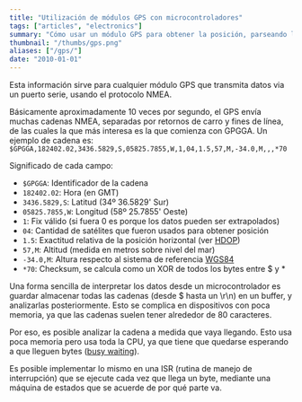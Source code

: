 ```yaml
---
title: "Utilización de módulos GPS con microcontroladores"
tags: ["articles", "electronics"]
summary: "Cómo usar un módulo GPS para obtener la posición, parseando las cadenas NMEA que envía."
thumbnail: "/thumbs/gps.png"
aliases: ["/gps/"]
date: "2010-01-01"
---
```

Esta información sirve para cualquier módulo GPS que transmita datos via un puerto serie, usando el protocolo NMEA.

Básicamente aproximadamente 10 veces por segundo, el GPS envía muchas cadenas NMEA, separadas por retornos de carro y fines de línea, de las cuales la que más interesa es la que comienza con GPGGA. Un ejemplo de cadena es: `$GPGGA,182402.02,3436.5829,S,05825.7855,W,1,04,1.5,57,M,-34.0,M,,,*70`

Significado de cada campo:
	
* `$GPGGA`: Identificador de la cadena
* `182402.02`: Hora (en GMT)
* `3436.5829,S`: Latitud (34º 36.5829' Sur)
* `05825.7855,W`: Longitud (58º 25.7855' Oeste)
* `1`: Fix válido (si fuera 0 es porque los datos pueden ser extrapolados)
* `04`: Cantidad de satélites que fueron usados para obtener posición
* `1.5`: Exactitud relativa de la posición horizontal (ver [HDOP](https://en.wikipedia.org/wiki/Dilution_of_precision_(GPS)))
* `57,M`: Altitud (medida en metros sobre nivel del mar)
* `-34.0,M`: Altura respecto al sistema de referencia [WGS84](https://en.wikipedia.org/wiki/World_Geodetic_System)
* `*70`: Checksum, se calcula como un XOR de todos los bytes entre $ y *
	
Una forma sencilla de interpretar los datos desde un microcontrolador es guardar almacenar todas las cadenas (desde $ hasta un \r\n) en un buffer, y analizarlas posteriormente. Esto se complica en dispositivos con poca memoria, ya que las cadenas suelen tener alrededor de 80 caracteres.

Por eso, es posible analizar la cadena a medida que vaya llegando. Esto usa poca memoria pero usa toda la CPU, ya que tiene que quedarse esperando a que lleguen bytes ([busy waiting](https://en.wikipedia.org/wiki/Busy_waiting)).

Es posible implementar lo mismo en una ISR (rutina de manejo de interrupción) que se ejecute cada vez que llega un byte, mediante una máquina de estados que se acuerde de por qué parte va.
